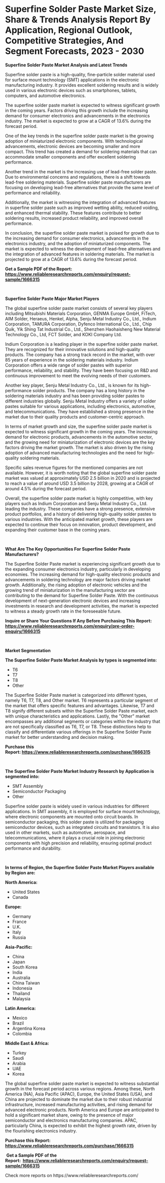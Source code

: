 <p><h1>Superfine Solder Paste Market Size, Share & Trends Analysis Report By Application, Regional Outlook, Competitive Strategies, And Segment Forecasts, 2023 - 2030</h1></p><p><strong>Superfine Solder Paste Market Analysis and Latest Trends</strong></p>
<p><p>Superfine solder paste is a high-quality, fine-particle solder material used for surface mount technology (SMT) applications in the electronic manufacturing industry. It provides excellent soldering results and is widely used in various electronic devices such as smartphones, tablets, computers, and automotive electronics.</p><p>The superfine solder paste market is expected to witness significant growth in the coming years. Factors driving this growth include the increasing demand for consumer electronics and advancements in the electronics industry. The market is expected to grow at a CAGR of 13.6% during the forecast period.</p><p>One of the key trends in the superfine solder paste market is the growing adoption of miniaturized electronic components. With technological advancements, electronic devices are becoming smaller and more compact. This trend has created a demand for soldering materials that can accommodate smaller components and offer excellent soldering performance.</p><p>Another trend in the market is the increasing use of lead-free solder paste. Due to environmental concerns and regulations, there is a shift towards lead-free soldering materials. Superfine solder paste manufacturers are focusing on developing lead-free alternatives that provide the same level of performance and reliability.</p><p>Additionally, the market is witnessing the integration of advanced features in superfine solder paste such as improved wetting ability, reduced voiding, and enhanced thermal stability. These features contribute to better soldering results, increased product reliability, and improved overall performance.</p><p>In conclusion, the superfine solder paste market is poised for growth due to the increasing demand for consumer electronics, advancements in the electronics industry, and the adoption of miniaturized components. The market is expected to witness the development of lead-free alternatives and the integration of advanced features in soldering materials. The market is projected to grow at a CAGR of 13.6% during the forecast period.</p></p>
<p><strong>Get a Sample PDF of the Report:&nbsp; <a href="https://www.reliableresearchreports.com/enquiry/request-sample/1666315">https://www.reliableresearchreports.com/enquiry/request-sample/1666315</a></strong></p>
<p>&nbsp;</p>
<p><strong>Superfine Solder Paste Major Market Players</strong></p>
<p><p>The global superfine solder paste market consists of several key players including Mitsubishi Materials Corporation, GENMA Europe GmbH, FiTech, AIM Solder, Heraeus, Henkel, Alpha, Senju Metal Industry Co., Ltd., Indium Corporation, TAMURA Corporation, Dyfenco International Co., Ltd., Chip Quik, Yik Shing Tat Industrial Co., Ltd., Shenzhen Haohaisheng New Material Technology Co., Ltd, FCT Solder, and KOKI Company Ltd.</p><p>Indium Corporation is a leading player in the superfine solder paste market. They are recognized for their innovative solutions and high-quality products. The company has a strong track record in the market, with over 85 years of experience in the soldering materials industry. Indium Corporation offers a wide range of solder pastes with superior performance, reliability, and stability. They have been focusing on R&D and continuous improvement to meet the evolving needs of their customers.</p><p>Another key player, Senju Metal Industry Co., Ltd., is known for its high-performance solder products. The company has a long history in the soldering materials industry and has been providing solder pastes to different industries globally. Senju Metal Industry offers a variety of solder pastes suitable for various applications, including electronics, automotive, and telecommunications. They have established a strong presence in the market due to their quality products and customer-centric approach.</p><p>In terms of market growth and size, the superfine solder paste market is expected to witness significant growth in the coming years. The increasing demand for electronic products, advancements in the automotive sector, and the growing need for miniaturization of electronic devices are the key factors driving the market growth. The market is also driven by the rising adoption of advanced manufacturing technologies and the need for high-quality soldering materials.</p><p>Specific sales revenue figures for the mentioned companies are not available. However, it is worth noting that the global superfine solder paste market was valued at approximately USD 2.5 billion in 2020 and is projected to reach a value of around USD 3.5 billion by 2028, growing at a CAGR of around 4.5% during the forecast period.</p><p>Overall, the superfine solder paste market is highly competitive, with key players such as Indium Corporation and Senju Metal Industry Co., Ltd. leading the industry. These companies have a strong presence, extensive product portfolios, and a history of delivering high-quality solder pastes to various industries. With the anticipated market growth, these players are expected to continue their focus on innovation, product development, and expanding their customer base in the coming years.</p></p>
<p>&nbsp;</p>
<p><strong>What Are The Key Opportunities For Superfine Solder Paste Manufacturers?</strong></p>
<p><p>The Superfine Solder Paste market is experiencing significant growth due to the expanding consumer electronics industry, particularly in developing economies. The increasing demand for high-quality electronic products and advancements in soldering technology are major factors driving market growth. Additionally, the rising adoption of electronic vehicles and the growing trend of miniaturization in the manufacturing sector are contributing to the demand for Superfine Solder Paste. With the continuous development of next-generation electronic devices and increasing investments in research and development activities, the market is expected to witness a steady growth rate in the foreseeable future.</p></p>
<p><strong>Inquire or Share Your Questions If Any Before Purchasing This Report: <a href="https://www.reliableresearchreports.com/enquiry/pre-order-enquiry/1666315">https://www.reliableresearchreports.com/enquiry/pre-order-enquiry/1666315</a></strong></p>
<p>&nbsp;</p>
<p><strong>Market Segmentation</strong></p>
<p><strong>The Superfine Solder Paste Market Analysis by types is segmented into:</strong></p>
<p><ul><li>T6</li><li>T7</li><li>T8</li><li>Other</li></ul></p>
<p><p>The Superfine Solder Paste market is categorized into different types, namely T6, T7, T8, and Other market. T6 represents a particular segment of the market that offers specific features and advantages. Likewise, T7 and T8 signify different subsets within the Superfine Solder Paste market, each with unique characteristics and applications. Lastly, the "Other" market encompasses any additional segments or categories within the industry that are not specifically classified as T6, T7, or T8. These distinctions help to classify and differentiate various offerings in the Superfine Solder Paste market for better understanding and decision making.</p></p>
<p><strong>Purchase this Report:&nbsp;<a href="https://www.reliableresearchreports.com/purchase/1666315">https://www.reliableresearchreports.com/purchase/1666315</a></strong></p>
<p>&nbsp;</p>
<p><strong>The Superfine Solder Paste Market Industry Research by Application is segmented into:</strong></p>
<p><ul><li>SMT Assembly</li><li>Semiconductor Packaging</li><li>Other</li></ul></p>
<p><p>Superfine solder paste is widely used in various industries for different applications. In SMT assembly, it is employed for surface mount technology, where electronic components are mounted onto circuit boards. In semiconductor packaging, this solder paste is utilized for packaging semiconductor devices, such as integrated circuits and transistors. It is also used in other markets, such as automotive, aerospace, and telecommunications, where it plays a crucial role in joining electronic components with high precision and reliability, ensuring optimal product performance and durability.</p></p>
<p>&nbsp;</p>
<p><strong>In terms of Region, the Superfine Solder Paste Market Players available by Region are:</strong></p>
<p>
    <p> <strong> North America: </strong>
        <ul>
            <li>United States</li>
            <li>Canada</li>
        </ul>
        </p> 
    <p> <strong> Europe: </strong>
        <ul>
            <li>Germany</li>
            <li>France</li>
            <li>U.K.</li>
            <li>Italy</li>
            <li>Russia</li>
        </ul>
        </p> 
    <p> <strong> Asia-Pacific: </strong>
        <ul>
            <li>China</li>
            <li>Japan</li>
            <li>South Korea</li>
            <li>India</li>
            <li>Australia</li>
            <li>China Taiwan</li>
            <li>Indonesia</li>
            <li>Thailand</li>
            <li>Malaysia</li>
        </ul>
        </p> 
    <p> <strong> Latin America: </strong>
        <ul>
            <li>Mexico</li>
            <li>Brazil</li>
            <li>Argentina Korea</li>
            <li>Colombia</li>
        </ul>
        </p> 
    <p> <strong> Middle East & Africa: </strong>
        <ul>
            <li>Turkey</li>
            <li>Saudi</li>
            <li>Arabia</li>
            <li>UAE</li>
            <li>Korea</li>
        </ul>
    </p>
    </p>
<p><p>The global superfine solder paste market is expected to witness substantial growth in the forecast period across various regions. Among these, North America (NA), Asia Pacific (APAC), Europe, the United States (USA), and China are projected to dominate the market due to their robust industrial infrastructure, increased manufacturing activities, and rising demand for advanced electronic products. North America and Europe are anticipated to hold a significant market share, owing to the presence of major semiconductor and electronics manufacturing companies. APAC, particularly China, is expected to exhibit the highest growth rate, driven by the flourishing electronics industry.</p></p>
<p><strong>Purchase this Report: <a href="https://www.reliableresearchreports.com/purchase/1666315">https://www.reliableresearchreports.com/purchase/1666315</a></strong></p>
<p>&nbsp;<strong>Get a Sample PDF of the Report:&nbsp;&nbsp;<a href="https://www.reliableresearchreports.com/enquiry/request-sample/1666315">https://www.reliableresearchreports.com/enquiry/request-sample/1666315</a></strong></p>
<p><strong></strong></p>
<p>Check more reports on https://www.reliableresearchreports.com/</p>